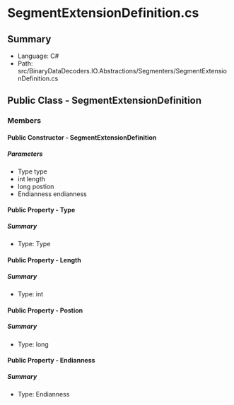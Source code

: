 ﻿# SegmentExtensionDefinition.cs

## Summary

* Language: C#
* Path: src/BinaryDataDecoders.IO.Abstractions/Segmenters/SegmentExtensionDefinition.cs

## Public Class - SegmentExtensionDefinition

### Members

#### Public Constructor - SegmentExtensionDefinition

#####  Parameters

 - Type type 
 - int length 
 - long postion 
 - Endianness endianness 

#### Public Property - Type

##### Summary

 * Type: Type 

#### Public Property - Length

##### Summary

 * Type: int 

#### Public Property - Postion

##### Summary

 * Type: long 

#### Public Property - Endianness

##### Summary

 * Type: Endianness 


